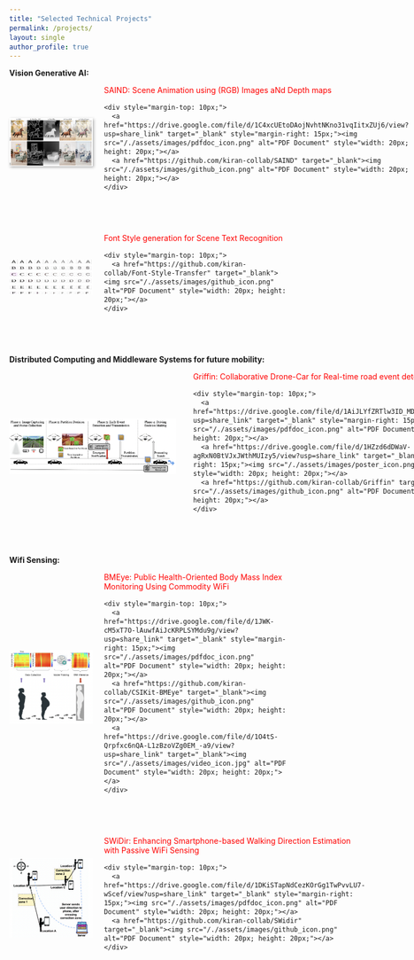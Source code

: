 ```yaml
---
title: "Selected Technical Projects"
permalink: /projects/
layout: single
author_profile: true
---
```


**Vision Generative AI:**

<div style="display: flex; align-items: center;">
  <img src="/./assets/images/saind.png" style="width: 30%; height: auto; margin-right: 20px; box-shadow: 2px 2px 5px rgba(0, 0, 0, 0.3)">
  
  <div>
    <span style="color: red;">SAIND: Scene Animation using (RGB) Images aNd Depth maps</span>
    
    <div style="margin-top: 10px;">
      <a href="https://drive.google.com/file/d/1C4xcUEtoDAojNvhtNKno31vqIitxZUj6/view?usp=share_link" target="_blank" style="margin-right: 15px;"><img src="/./assets/images/pdfdoc_icon.png" alt="PDF Document" style="width: 20px; height: 20px;"></a>
      <a href="https://github.com/kiran-collab/SAIND" target="_blank"><img src="/./assets/images/github_icon.png" alt="PDF Document" style="width: 20px; height: 20px;"></a>
    </div>
  </div>
</div>

  <br><br>
  
  <div style="display: flex; align-items: center;">
  <img src="/./assets/images/fontStyleTransfer.png" style="width: 30%; height: auto; margin-right: 20px;">
  
  <div>
    <span style="color: red;">Font Style generation for Scene Text Recognition</span>
    
    <div style="margin-top: 10px;">
      <a href="https://github.com/kiran-collab/Font-Style-Transfer" target="_blank"><img src="/./assets/images/github_icon.png" alt="PDF Document" style="width: 20px; height: 20px;"></a>
    </div>
  </div>
</div>

  <br><br>
  
**Distributed Computing and Middleware Systems for future mobility:**
  
  <div style="display: flex; align-items: center;">
  <img src="/./assets/images/griffin.png" style="width: 60%; height: auto; margin-right: 30px;">
  
  <div>
    <span style="color: red;">Griffin: Collaborative Drone-Car for Real-time road event detection</span>
    
    <div style="margin-top: 10px;">
      <a href="https://drive.google.com/file/d/1AiJLYfZRTlw3ID_MDAoul3_plD1E9NM3/view?usp=share_link" target="_blank" style="margin-right: 15px;"><img src="/./assets/images/pdfdoc_icon.png" alt="PDF Document" style="width: 20px; height: 20px;"></a>
      <a href="https://drive.google.com/file/d/1HZzd6dDWaV-agRxN0BtVJxJWthMUIzy5/view?usp=share_link" target="_blank" style="margin-right: 15px;"><img src="/./assets/images/poster_icon.png" alt="PDF Document" style="width: 20px; height: 20px;"></a>
      <a href="https://github.com/kiran-collab/Griffin" target="_blank"><img src="/./assets/images/github_icon.png" alt="PDF Document" style="width: 20px; height: 20px;"></a>
    </div>
  </div>
</div>

  <br><br>
  
**Wifi Sensing:**

  <div style="display: flex; align-items: center;">
  <img src="/./assets/images/bmeye.png" style="width: 30%; height: auto; margin-right: 20px;">
  
  <div>
    <span style="color: red;">BMEye: Public Health-Oriented Body Mass Index Monitoring Using Commodity WiFi</span>
    
    <div style="margin-top: 10px;">
      <a href="https://drive.google.com/file/d/1JWK-cM5xT7O-lAuwfAiJcKRPLSYMdu9g/view?usp=share_link" target="_blank" style="margin-right: 15px;"><img src="/./assets/images/pdfdoc_icon.png" alt="PDF Document" style="width: 20px; height: 20px;"></a>
      <a href="https://github.com/kiran-collab/CSIKit-BMEye" target="_blank"><img src="/./assets/images/github_icon.png" alt="PDF Document" style="width: 20px; height: 20px;"></a>
      <a href="https://drive.google.com/file/d/1O4tS-Qrpfxc6nQA-L1zBzoVZg0EM_-a9/view?usp=share_link" target="_blank"><img src="/./assets/images/video_icon.jpg" alt="PDF Document" style="width: 20px; height: 20px;"></a>
    </div>
  </div>
</div>

  <br><br>

  <div style="display: flex; align-items: center;">
  <img src="/./assets/images/swidir.png" style="width: 30%; height: auto; margin-right: 20px;">
  
  <div>
    <span style="color: red;">SWiDir: Enhancing Smartphone-based Walking Direction Estimation with Passive WiFi Sensing</span>
    
    <div style="margin-top: 10px;">
      <a href="https://drive.google.com/file/d/1DKiSTapNdCezKOrGg1TwPvvLU7-wScef/view?usp=share_link" target="_blank" style="margin-right: 15px;"><img src="/./assets/images/pdfdoc_icon.png" alt="PDF Document" style="width: 20px; height: 20px;"></a>
      <a href="https://github.com/kiran-collab/SWidir" target="_blank"><img src="/./assets/images/github_icon.png" alt="PDF Document" style="width: 20px; height: 20px;"></a>
    </div>
  </div>
</div>

